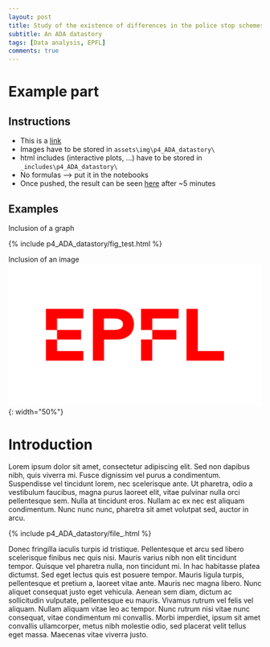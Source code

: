 ```yaml
---
layout: post
title: Study of the existence of differences in the police stop schemes among police officers in the US
subtitle: An ADA datastory
tags: [Data analysis, EPFL]
comments: true
---
```


# Example part
## Instructions
- This is a [link](https://www.youtube.com/watch?v=dQw4w9WgXcQ&list=PLahKLy8pQdCM0SiXNn3EfGIXX19QGzUG3&ab_channel=RickAstleyVEVO)
- Images have to be stored in ``assets\img\p4_ADA_datastory\``
- html includes (interactive plots, ...) have to be stored in ``_includes\p4_ADA_datastory\``
- No formulas --> put it in the notebooks
- Once pushed, the result can be seen [here](https://polymagicien.github.io/2020-12-17-p4_ADA_datastory/) after ~5 minutes

## Examples
Inclusion of a graph
<div style="width:70%">
{% include p4_ADA_datastory/fig_test.html %}
</div>

Inclusion of an image
![](/assets/post_img/p4_ADA_datastory/EPFL.png){: width="50%"}

# Introduction
Lorem ipsum dolor sit amet, consectetur adipiscing elit. Sed non dapibus nibh, quis viverra mi. Fusce dignissim vel purus a condimentum. Suspendisse vel tincidunt lorem, nec scelerisque ante. Ut pharetra, odio a vestibulum faucibus, magna purus laoreet elit, vitae pulvinar nulla orci pellentesque sem. Nulla at tincidunt eros. Nullam ac ex nec est aliquam condimentum. Nunc nunc nunc, pharetra sit amet volutpat sed, auctor in arcu.

<div style="width:120%;">
{% include p4_ADA_datastory/file_.html %}
</div>


Donec fringilla iaculis turpis id tristique. Pellentesque et arcu sed libero scelerisque finibus nec quis nisi. Mauris varius nibh non elit tincidunt tempor. Quisque vel pharetra nulla, non tincidunt mi. In hac habitasse platea dictumst. Sed eget lectus quis est posuere tempor. Mauris ligula turpis, pellentesque et pretium a, laoreet vitae ante. Mauris nec magna libero. Nunc aliquet consequat justo eget vehicula. Aenean sem diam, dictum ac sollicitudin vulputate, pellentesque eu mauris. Vivamus rutrum vel felis vel aliquam. Nullam aliquam vitae leo ac tempor. Nunc rutrum nisi vitae nunc consequat, vitae condimentum mi convallis. Morbi imperdiet, ipsum sit amet convallis ullamcorper, metus nibh molestie odio, sed placerat velit tellus eget massa. Maecenas vitae viverra justo.

